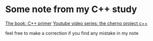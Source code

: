 # Some note from my C++ study

[The book: C++ primer](https://github.com/RioAraki/cpptutorial/blob/master/cppprime.md)
[Youtube video series: the cherno project c++](https://github.com/RioAraki/cpptutorial/blob/master/theChernoProject.md)

feel free to make a correction if you find any mistake in my note
